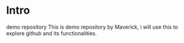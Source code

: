 # Intro
demo repository
This is demo repository by Maverick, i will use this to explore github and its functionalities.
